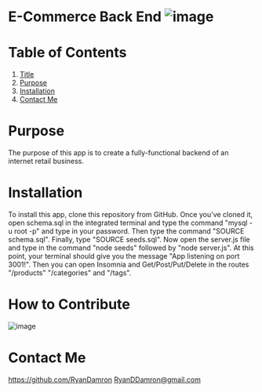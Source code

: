 # E-Commerce Back End ![image](https://user-images.githubusercontent.com/119913449/219522398-67e14063-61e7-4a8a-9558-cf04a22945e1.png)

# Table of Contents
1. [Title](#e-commerce-back-end)
2. [Purpose](#purpose)
3. [Installation](#installation)
4. [Contact Me](#contact-me)


# Purpose

The purpose of this app is to create a fully-functional backend of an internet retail business.

# Installation
To install this app, clone this repository from GitHub. Once you've cloned it, open schema.sql in the integrated terminal and type the command "mysql -u root -p" and type in your password. Then type the command "SOURCE schema.sql". Finally, type "SOURCE seeds.sql". Now open the server.js file and type in the command "node seeds" followed by "node server.js". At this point, your terminal should give you the message "App listening on port 3001!". Then you can open Insomnia and Get/Post/Put/Delete in the routes "/products" "/categories" and "/tags".


# How to Contribute

![image](https://user-images.githubusercontent.com/119913449/219522512-c0589e1e-3724-4c31-9493-fcf172d627a6.png)


# Contact Me
https://github.com/RyanDamron 
RyanDDamron@gmail.com
